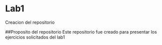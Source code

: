 # Lab1
Creacion del repositorio 

##Proposito del repositorio
Este repositorio fue creado para presentar los ejercicios solicitados del lab1 
